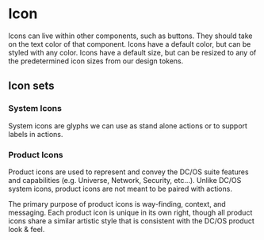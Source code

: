 # Icon

Icons can live within other components, such as buttons. They should take on the text color of that component.
Icons have a default color, but can be styled with any color.
Icons have a default size, but can be resized to any of the predetermined icon sizes from our design tokens.

## Icon sets

### System Icons

System icons are glyphs we can use as stand alone actions or to support labels in actions.

### Product Icons

Product icons are used to represent and convey the DC/OS suite features and capabilities (e.g. Universe, Network, Security, etc...). Unlike DC/OS system icons, product icons are not meant to be paired with actions.

The primary purpose of product icons is way-finding, context, and messaging. Each product icon is unique in its own right, though all product icons share a similar artistic style that is consistent with the DC/OS product look & feel.
